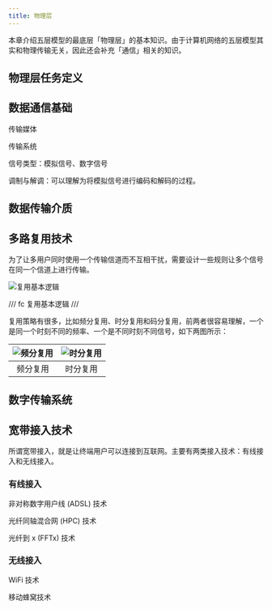 ```yaml
---
title: 物理层
---
```


本章介绍五层模型的最底层「物理层」的基本知识。由于计算机网络的五层模型其实和物理传输无关，因此还会补充「通信」相关的知识。

## 物理层任务定义

## 数据通信基础

传输媒体

传输系统

信号类型：模拟信号、数字信号

调制与解调：可以理解为将模拟信号进行编码和解码的过程。

## 数据传输介质

## 多路复用技术

为了让多用户同时使用一个传输信道而不互相干扰，需要设计一些规则让多个信号在同一个信道上进行传输。

![复用基本逻辑](https://cdn.dwj601.cn/images/20250411083657499.png)

/// fc
复用基本逻辑
///

复用策略有很多，比如频分复用、时分复用和码分复用，前两者很容易理解，一个是同一个时刻不同的频率、一个是不同时刻不同信号，如下两图所示：

| ![频分复用](https://cdn.dwj601.cn/images/20250411084534156.png) | ![时分复用](https://cdn.dwj601.cn/images/20250411084135683.png) |
| :----------------------------------------------------------: | :----------------------------------------------------------: |
|                           频分复用                           |                           时分复用                           |

## 数字传输系统

## 宽带接入技术

所谓宽带接入，就是让终端用户可以连接到互联网。主要有两类接入技术：有线接入和无线接入。

### 有线接入

非对称数字用户线 (ADSL) 技术

光纤同轴混合网 (HPC) 技术

光纤到 x (FFTx) 技术

### 无线接入

WiFi 技术

移动蜂窝技术
